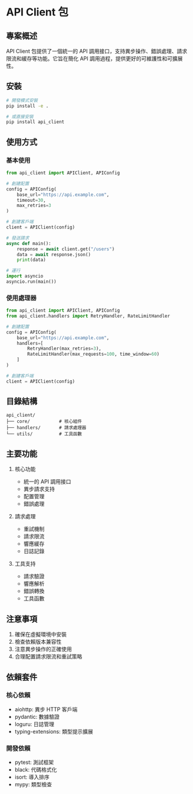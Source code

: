 # API Client 包

## 專案概述

API Client 包提供了一個統一的 API 調用接口，支持異步操作、錯誤處理、請求限流和緩存等功能。它旨在簡化 API 調用過程，提供更好的可維護性和可擴展性。

## 安裝

```bash
# 開發模式安裝
pip install -e .

# 或直接安裝
pip install api_client
```

## 使用方式

### 基本使用

```python
from api_client import APIClient, APIConfig

# 創建配置
config = APIConfig(
    base_url="https://api.example.com",
    timeout=30,
    max_retries=3
)

# 創建客戶端
client = APIClient(config)

# 發送請求
async def main():
    response = await client.get("/users")
    data = await response.json()
    print(data)

# 運行
import asyncio
asyncio.run(main())
```

### 使用處理器

```python
from api_client import APIClient, APIConfig
from api_client.handlers import RetryHandler, RateLimitHandler

# 創建配置
config = APIConfig(
    base_url="https://api.example.com",
    handlers=[
        RetryHandler(max_retries=3),
        RateLimitHandler(max_requests=100, time_window=60)
    ]
)

# 創建客戶端
client = APIClient(config)
```

## 目錄結構

```
api_client/
├── core/           # 核心組件
├── handlers/       # 請求處理器
└── utils/          # 工具函數
```

## 主要功能

1. 核心功能
   - 統一的 API 調用接口
   - 異步請求支持
   - 配置管理
   - 錯誤處理

2. 請求處理
   - 重試機制
   - 請求限流
   - 響應緩存
   - 日誌記錄

3. 工具支持
   - 請求驗證
   - 響應解析
   - 錯誤轉換
   - 工具函數

## 注意事項

1. 確保在虛擬環境中安裝
2. 檢查依賴版本兼容性
3. 注意異步操作的正確使用
4. 合理配置請求限流和重試策略

## 依賴套件

### 核心依賴
- aiohttp: 異步 HTTP 客戶端
- pydantic: 數據驗證
- loguru: 日誌管理
- typing-extensions: 類型提示擴展

### 開發依賴
- pytest: 測試框架
- black: 代碼格式化
- isort: 導入排序
- mypy: 類型檢查 